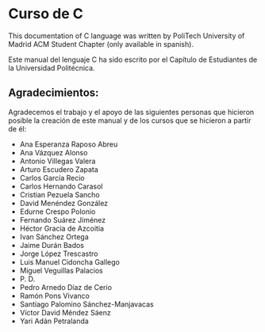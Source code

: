Curso de C
==========

This documentation of C language was written by PoliTech University of Madrid
ACM Student Chapter (only available in spanish).

Este manual del lenguaje C ha sido escrito por el Capítulo de Estudiantes de la Universidad Politécnica.


Agradecimientos:
----------------

Agradecemos el trabajo y el apoyo de las siguientes personas que hicieron posible la creación de este manual y de los cursos que se hicieron a partir de él:

 + Ana Esperanza Raposo Abreu 
 + Ana Vázquez Alonso
 + Antonio Villegas Valera
 + Arturo Escudero Zapata
 + Carlos García Recio
 + Carlos Hernando Carasol
 + Cristian Pezuela Sancho
 + David Menéndez González 
 + Edurne Crespo Polonio
 + Fernando Suárez Jiménez
 + Héctor Gracia de Azcoitia
 + Ivan Sánchez Ortega
 + Jaime Durán Bados
 + Jorge López Trescastro
 + Luis Manuel Cidoncha Gallego
 + Miguel Veguillas Palacios
 + P. D.
 + Pedro Arnedo Díaz de Cerio
 + Ramón Pons Vivanco
 + Santiago Palomino Sánchez-Manjavacas
 + Víctor David Méndez Sáenz 
 + Yari Adán Petralanda
